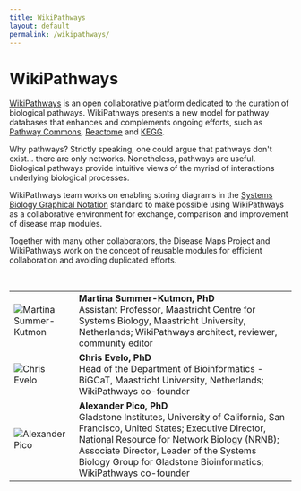 ```yaml
---
title: WikiPathways
layout: default
permalink: /wikipathways/
---
```


# WikiPathways

<p><a href="http://www.wikipathways.org" target="_blank">WikiPathways</a> is an open collaborative platform dedicated to the curation of biological pathways. WikiPathways presents a new model for pathway databases that enhances and complements ongoing efforts, such as <a href="http://www.pathwaycommons.org/pc/" target="_blank">Pathway Commons</a>, <a href="http://reactome.org/" target="_blank">Reactome</a> and <a href="http://www.genome.jp/kegg/" target="_blank">KEGG</a>.</p>

<p>Why pathways? Strictly speaking, one could argue that pathways don't exist... there are only networks. Nonetheless, pathways are useful. Biological pathways provide intuitive views of the myriad of interactions underlying biological processes.</p>

<p>WikiPathways team works on enabling storing diagrams in the <a href="http://sbgn.github.io/sbgn/" target="_blank">Systems Biology Graphical Notation</a> standard to make possible using WikiPathways as a collaborative environment for exchange, comparison and improvement of disease map modules.</p>

<p>Together with many other collaborators, the Disease Maps Project and WikiPathways work on the concept of reusable modules for efficient collaboration and avoiding duplicated efforts.</p>

<p>

<br />

<table>
<tr>
<td style="width: 100px;"><img src="../images/team/MartinaKutmon.jpg" alt="Martina Summer-Kutmon" /></td>
<td><strong>Martina Summer-Kutmon, PhD</strong><br />
Assistant Professor, Maastricht Centre for Systems Biology, Maastricht University, Netherlands; WikiPathways architect, reviewer, community editor</td>
</tr>
<tr>
<td style="width: 100px;"><img src="../images/team/ChrisEvelo.jpg" alt="Chris Evelo" /></td>
<td><strong>Chris Evelo, PhD</strong><br />
Head of the Department of Bioinformatics - BiGCaT, Maastricht University, Netherlands; WikiPathways co-founder</td>
</tr>
<tr>
<td style="width: 100px;"><img src="../images/team/AlexanderPico.jpg" alt="Alexander Pico" /></td>
<td><strong>Alexander Pico, PhD</strong><br />
Gladstone Institutes, University of California, San Francisco, United States; Executive Director, National Resource for Network Biology (NRNB); Associate Director, Leader of the Systems Biology Group for Gladstone Bioinformatics; WikiPathways co-founder</td>
</tr>
</table>
